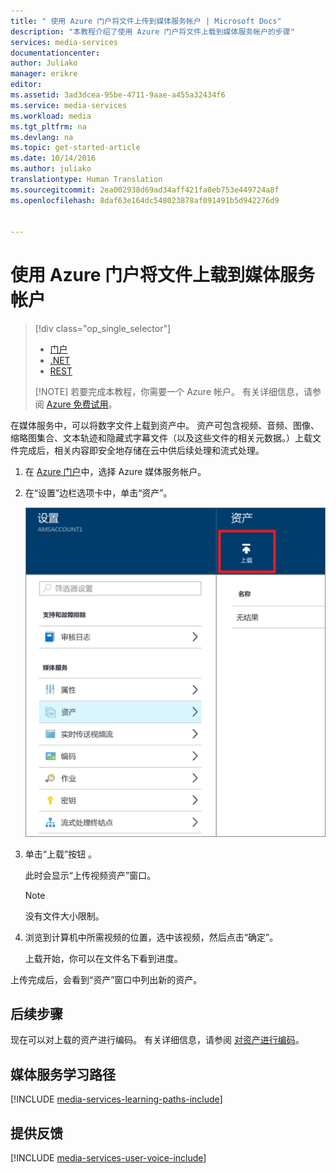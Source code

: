 ```yaml
---
title: " 使用 Azure 门户将文件上传到媒体服务帐户 | Microsoft Docs"
description: "本教程介绍了使用 Azure 门户将文件上载到媒体服务帐户的步骤"
services: media-services
documentationcenter: 
author: Juliako
manager: erikre
editor: 
ms.assetid: 3ad3dcea-95be-4711-9aae-a455a32434f6
ms.service: media-services
ms.workload: media
ms.tgt_pltfrm: na
ms.devlang: na
ms.topic: get-started-article
ms.date: 10/14/2016
ms.author: juliako
translationtype: Human Translation
ms.sourcegitcommit: 2ea002938d69ad34aff421fa0eb753e449724a8f
ms.openlocfilehash: 8daf63e164dc548023878af091491b5d942276d9


---
```

# <a name="upload-files-into-a-media-services-account-using-the-azure-portal"></a>使用 Azure 门户将文件上载到媒体服务帐户
> [!div class="op_single_selector"]
> * [门户](media-services-portal-upload-files.md)
> * [.NET](media-services-dotnet-upload-files.md)
> * [REST](media-services-rest-upload-files.md)
> 
> [!NOTE]
> 若要完成本教程，你需要一个 Azure 帐户。 有关详细信息，请参阅 [Azure 免费试用](https://azure.microsoft.com/pricing/free-trial/)。 
> 
> 

在媒体服务中，可以将数字文件上载到资产中。 资产可包含视频、音频、图像、缩略图集合、文本轨迹和隐藏式字幕文件（以及这些文件的相关元数据。）上载文件完成后，相关内容即安全地存储在云中供后续处理和流式处理。

1. 在 [Azure 门户](https://portal.azure.com/)中，选择 Azure 媒体服务帐户。
2. 在“设置”边栏选项卡中，单击“资产”。
   
    ![上载文件](./media/media-services-portal-vod-get-started/media-services-upload.png)
3. 单击“上载”按钮  。
   
    此时会显示“上传视频资产”窗口。
   
   > [!NOTE]
   > 没有文件大小限制。
   > 
   > 
4. 浏览到计算机中所需视频的位置，选中该视频，然后点击“确定”。  
   
    上载开始，你可以在文件名下看到进度。  

上传完成后，会看到“资产”窗口中列出新的资产。 

## <a name="next-steps"></a>后续步骤
现在可以对上载的资产进行编码。 有关详细信息，请参阅 [对资产进行编码](media-services-portal-encode.md)。

## <a name="media-services-learning-paths"></a>媒体服务学习路径
[!INCLUDE [media-services-learning-paths-include](../../includes/media-services-learning-paths-include.md)]

## <a name="provide-feedback"></a>提供反馈
[!INCLUDE [media-services-user-voice-include](../../includes/media-services-user-voice-include.md)]




<!--HONumber=Nov16_HO2-->


